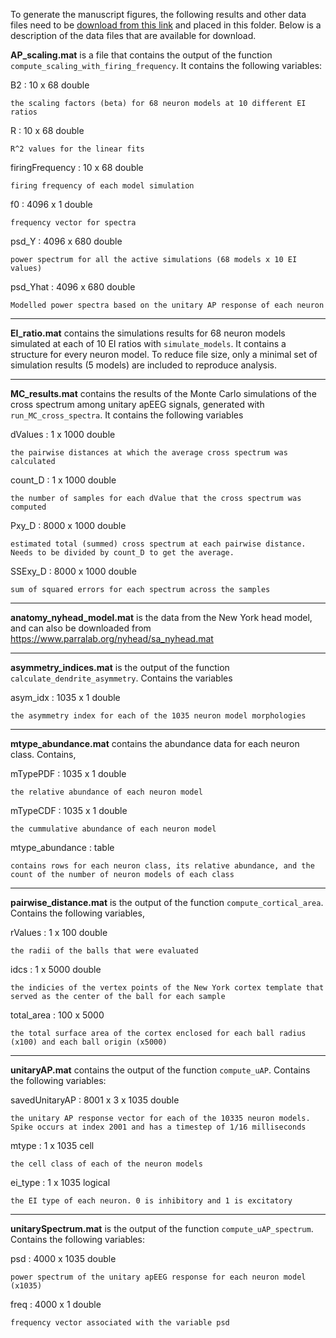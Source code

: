 To generate the manuscript figures, the following results and other data files need to be <a href="https://drive.google.com/uc?export=download&id=1Ek9COzFk_wjMBEZs1V88iNplqI2bCBFh">download from this link</a> and placed in this folder. Below is a description of the data files that are available for download.


**AP_scaling.mat** is a file that contains the output of the function ```compute_scaling_with_firing_frequency```. It contains the following variables:

B2 : 10 x 68 double

    the scaling factors (beta) for 68 neuron models at 10 different EI ratios

R : 10 x 68 double

    R^2 values for the linear fits

firingFrequency : 10 x 68 double

    firing frequency of each model simulation

f0 : 4096 x 1 double

    frequency vector for spectra

psd_Y : 4096 x 680 double

    power spectrum for all the active simulations (68 models x 10 EI values)

psd_Yhat : 4096 x 680 double

    Modelled power spectra based on the unitary AP response of each neuron

---
**EI_ratio.mat** contains the simulations results for 68 neuron models simulated at each of 10 EI ratios with ```simulate_models```. It contains a structure for every neuron model. To reduce file size, only a minimal set of simulation results (5 models) are included to reproduce analysis.

---
**MC_results.mat** contains the results of the Monte Carlo simulations of the cross spectrum among unitary apEEG signals, generated with ```run_MC_cross_spectra```. It contains the following variables

dValues : 1 x 1000 double

    the pairwise distances at which the average cross spectrum was calculated

count_D : 1 x 1000 double

    the number of samples for each dValue that the cross spectrum was computed

Pxy_D : 8000 x 1000 double

    estimated total (summed) cross spectrum at each pairwise distance. Needs to be divided by count_D to get the average.

SSExy_D : 8000 x 1000 double

    sum of squared errors for each spectrum across the samples

---
**anatomy_nyhead_model.mat** is the data from the New York head model, and can also be downloaded from https://www.parralab.org/nyhead/sa_nyhead.mat

---
**asymmetry_indices.mat** is the output of the function ```calculate_dendrite_asymmetry```. Contains the variables

asym_idx : 1035 x 1 double

    the asymmetry index for each of the 1035 neuron model morphologies

---
**mtype_abundance.mat** contains the abundance data for each neuron class. Contains,

mTypePDF : 1035 x 1 double

    the relative abundance of each neuron model

mTypeCDF : 1035 x 1 double

    the cummulative abundance of each neuron model

mtype_abundance : table

    contains rows for each neuron class, its relative abundance, and the count of the number of neuron models of each class

---
**pairwise_distance.mat** is the output of the function ```compute_cortical_area```. Contains the following variables,

rValues : 1 x 100 double

    the radii of the balls that were evaluated

idcs : 1 x 5000 double

    the indicies of the vertex points of the New York cortex template that served as the center of the ball for each sample

total_area : 100 x 5000

    the total surface area of the cortex enclosed for each ball radius (x100) and each ball origin (x5000)

---
**unitaryAP.mat** contains the output of the function ```compute_uAP```. Contains the following variables:

savedUnitaryAP : 8001 x 3 x 1035 double

    the unitary AP response vector for each of the 10335 neuron models. Spike occurs at index 2001 and has a timestep of 1/16 milliseconds

mtype : 1 x 1035 cell

    the cell class of each of the neuron models

ei_type : 1 x 1035 logical

    the EI type of each neuron. 0 is inhibitory and 1 is excitatory

---
**unitarySpectrum.mat** is the output of the function ```compute_uAP_spectrum```. Contains the following variables:

psd : 4000 x 1035 double

    power spectrum of the unitary apEEG response for each neuron model (x1035)

freq : 4000 x 1 double

    frequency vector associated with the variable psd



